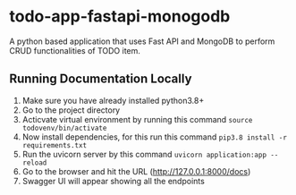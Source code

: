 # todo-app-fastapi-monogodb
A python based application that uses Fast API and MongoDB to perform CRUD functionalities of TODO item. 

## Running Documentation Locally

1. Make sure you have already installed python3.8+
2. Go to the project directory
3. Acticvate virtual environment by running this command `source todovenv/bin/activate`
4. Now install dependencies, for this run this command `pip3.8 install -r requirements.txt`
5. Run the uvicorn server by this command `uvicorn application:app --reload`
6. Go to the browser and hit the URL (http://127.0.0.1:8000/docs)
7. Swagger UI will appear showing all the endpoints
